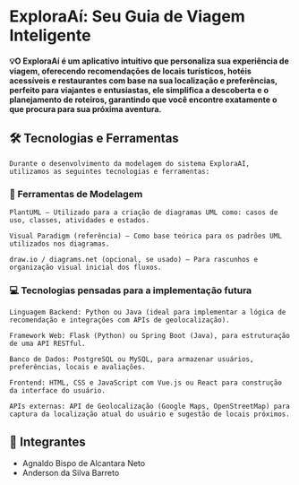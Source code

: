 # ExploraAí: Seu Guia de Viagem Inteligente

#### 💡O ExploraAí é um aplicativo intuitivo que personaliza sua experiência de viagem, oferecendo recomendações de locais turísticos, hotéis acessíveis e restaurantes com base na sua localização e preferências, perfeito para viajantes e entusiastas, ele simplifica a descoberta e o planejamento de roteiros, garantindo que você encontre exatamente o que procura para sua próxima aventura.




## 🛠 Tecnologias e Ferramentas
```
Durante o desenvolvimento da modelagem do sistema ExploraAI, utilizamos as seguintes tecnologias e ferramentas:
```

### 🔧 Ferramentas de Modelagem
```
PlantUML – Utilizado para a criação de diagramas UML como: casos de uso, classes, atividades e estados.

Visual Paradigm (referência) – Como base teórica para os padrões UML utilizados nos diagramas.

draw.io / diagrams.net (opcional, se usado) – Para rascunhos e organização visual inicial dos fluxos.
```

### 💻 Tecnologias pensadas para a implementação futura
```
Linguagem Backend: Python ou Java (ideal para implementar a lógica de recomendação e integrações com APIs de geolocalização).

Framework Web: Flask (Python) ou Spring Boot (Java), para estruturação de uma API RESTful.

Banco de Dados: PostgreSQL ou MySQL, para armazenar usuários, preferências, locais e avaliações.

Frontend: HTML, CSS e JavaScript com Vue.js ou React para construção da interface do usuário.

APIs externas: API de Geolocalização (Google Maps, OpenStreetMap) para captura da localização atual do usuário e sugestão de locais próximos.
```

## 👥 Integrantes
- Agnaldo Bispo de Alcantara Neto
- Anderson da Silva Barreto

